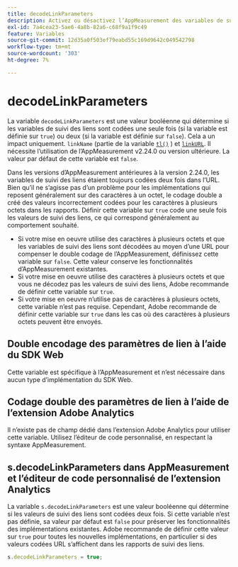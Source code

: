 ```yaml
---
title: decodeLinkParameters
description: Activez ou désactivez l’AppMeasurement des variables de suivi des liens à double codage.
exl-id: 7a4cea23-5ae6-4a8b-82a6-c68f9a1f9c49
feature: Variables
source-git-commit: 12d35a0f503ef79eabd55c169d9642c049542798
workflow-type: tm+mt
source-wordcount: '303'
ht-degree: 7%

---
```


# decodeLinkParameters

La variable `decodeLinkParameters` est une valeur booléenne qui détermine si les variables de suivi des liens sont codées une seule fois (si la variable est définie sur `true`) ou deux (si la variable est définie sur `false`). Cela a un impact uniquement. `linkName` (partie de la variable [`tl()`](../functions/tl-method.md) ) et [`linkURL`](linkurl.md). Il nécessite l’utilisation de l’AppMeasurement v2.24.0 ou version ultérieure. La valeur par défaut de cette variable est `false`.

Dans les versions d’AppMeasurement antérieures à la version 2.24.0, les variables de suivi des liens étaient toujours codées deux fois dans l’URL. Bien qu’il ne s’agisse pas d’un problème pour les implémentations qui reposent généralement sur des caractères à un octet, le codage double a créé des valeurs incorrectement codées pour les caractères à plusieurs octets dans les rapports. Définir cette variable sur `true` code une seule fois les valeurs de suivi des liens, ce qui correspond généralement au comportement souhaité.

* Si votre mise en oeuvre utilise des caractères à plusieurs octets et que les variables de suivi des liens sont décodées au moyen d’une URL pour compenser le double codage de l’AppMeasurement, définissez cette variable sur `false`. Cette valeur conserve les fonctionnalités d’AppMeasurement existantes.
* Si votre mise en oeuvre utilise des caractères à plusieurs octets et que vous ne décodez pas les valeurs de suivi des liens, Adobe recommande de définir cette variable sur `true`.
* Si votre mise en oeuvre n’utilise pas de caractères à plusieurs octets, cette variable n’est pas requise. Cependant, Adobe recommande de définir cette variable sur `true` dans les cas où des caractères à plusieurs octets peuvent être envoyés.

## Double encodage des paramètres de lien à l’aide du SDK Web

Cette variable est spécifique à l’AppMeasurement et n’est nécessaire dans aucun type d’implémentation du SDK Web.

## Codage double des paramètres de lien à l’aide de l’extension Adobe Analytics

Il n’existe pas de champ dédié dans l’extension Adobe Analytics pour utiliser cette variable. Utilisez l’éditeur de code personnalisé, en respectant la syntaxe AppMeasurement.

## s.decodeLinkParameters dans AppMeasurement et l’éditeur de code personnalisé de l’extension Analytics

La variable `s.decodeLinkParameters` est une valeur booléenne qui détermine si les valeurs de suivi des liens sont codées deux fois. Si cette variable n’est pas définie, sa valeur par défaut est `false` pour préserver les fonctionnalités des implémentations existantes. Adobe recommande de définir cette valeur sur `true` pour toutes les nouvelles implémentations, en particulier si des valeurs codées URL s’affichent dans les rapports de suivi des liens.

```js
s.decodeLinkParameters = true;
```
